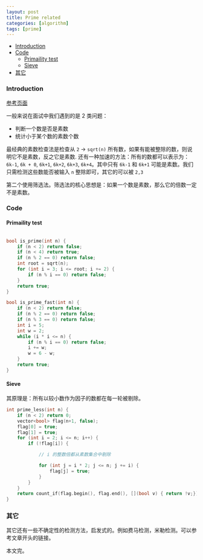 ```yaml
---
layout: post
title: Prime related
categories: [algorithm]
tags: [prime]
---
```


+ [Introduction](#intro)
+ [Code](#code)
  + [Primaility test](#p-t)
  + [Sieve](#s)
+ [其它](#o)

<a id="intro"></a>

### Introduction

[参考页面](https://en.wikipedia.org/wiki/Primality_test)

一般来说在面试中我们遇到的是 2 类问题：

+ 判断一个数是否是素数
+ 统计小于某个数的素数个数

最经典的素数检查法是检查从 `2` -> `sqrt(n)` 所有数，如果有能被整除的数，则说明它不是素数，反之它是素数.
还有一种加速的方法：所有的数都可以表示为：`6k-1`, `6k + 0`, `6k+1`, `6k+2`, `6k+3`, `6k+4`。其中只有
`6k-1` 和 `6k+1` 可能是素数。我们只需检测这些数能否被输入 `n` 整除即可，其它的可以被 `2,3`

第二个使用筛选法。筛选法的核心思想是：如果一个数是素数，那么它的倍数一定不是素数。

<a id="code"></a>

### Code

<a id="p-t"></a>

#### Primaility test

```cpp

bool is_prime(int n) {
    if (n < 2) return false;
    if (n < 4) return true;
    if (n % 2 == 0) return false;
    int root = sqrt(n);
    for (int i = 3; i <= root; i += 2) {
        if (n % i == 0) return false;
    }
    return true;
}

bool is_prime_fast(int n) {
    if (n < 2) return false;
    if (n % 2 == 0) return false;
    if (n % 3 == 0) return false;
    int i = 5;
    int w = 2;
    while (i * i <= n) {
        if (n % i == 0) return false;
        i += w;
        w = 6 - w;
    }
    return true;
}

```

<a id="s"></a>

#### Sieve

其原理是：所有以较小数作为因子的数都在每一轮被剔除。

```cpp
int prime_less(int n) {
    if (n < 2) return 0;
    vector<bool> flag(n+1, false);
    flag[0] = true;
    flag[1] = true;
    for (int i = 2; i <= n; i++) {
        if (!flag[i]) {

            // i 的整数倍都从素数集合中剔除

            for (int j = i * 2; j <= n; j += i) {
                flag[j] = true;
            }
        }
    }
    return count_if(flag.begin(), flag.end(), [](bool v) { return !v;});
}
```

<a id="o"></a>

### 其它

其它还有一些不确定性的检测方法，启发式的。例如费马检测，米勒检测。可以参考文章开头的链接。

本文完。

